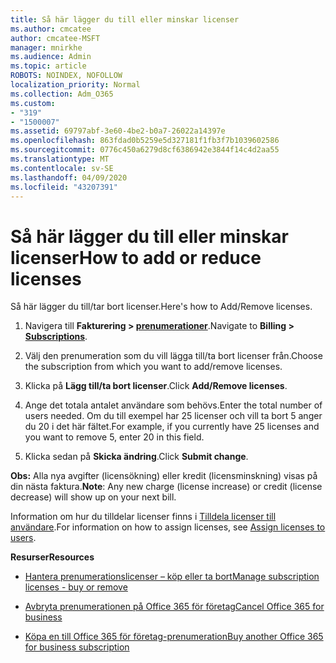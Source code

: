 ```yaml
---
title: Så här lägger du till eller minskar licenser
ms.author: cmcatee
author: cmcatee-MSFT
manager: mnirkhe
ms.audience: Admin
ms.topic: article
ROBOTS: NOINDEX, NOFOLLOW
localization_priority: Normal
ms.collection: Adm_O365
ms.custom:
- "319"
- "1500007"
ms.assetid: 69797abf-3e60-4be2-b0a7-26022a14397e
ms.openlocfilehash: 863fdad0b5259e5d327181f1fb3f7b1039602586
ms.sourcegitcommit: 0776c450a6279d8cf6386942e3844f14c4d2aa55
ms.translationtype: MT
ms.contentlocale: sv-SE
ms.lasthandoff: 04/09/2020
ms.locfileid: "43207391"
---
```

# <a name="how-to-add-or-reduce-licenses"></a><span data-ttu-id="8b79f-102">Så här lägger du till eller minskar licenser</span><span class="sxs-lookup"><span data-stu-id="8b79f-102">How to add or reduce licenses</span></span>

<span data-ttu-id="8b79f-103">Så här lägger du till/tar bort licenser.</span><span class="sxs-lookup"><span data-stu-id="8b79f-103">Here's how to Add/Remove licenses.</span></span>
  
1. <span data-ttu-id="8b79f-104">Navigera till **Fakturering > [prenumerationer](https://portal.office.com/adminportal/home#/subscriptions)**.</span><span class="sxs-lookup"><span data-stu-id="8b79f-104">Navigate to **Billing > [Subscriptions](https://portal.office.com/adminportal/home#/subscriptions)**.</span></span>

2. <span data-ttu-id="8b79f-105">Välj den prenumeration som du vill lägga till/ta bort licenser från.</span><span class="sxs-lookup"><span data-stu-id="8b79f-105">Choose the subscription from which you want to add/remove licenses.</span></span>

3. <span data-ttu-id="8b79f-106">Klicka på **Lägg till/ta bort licenser**.</span><span class="sxs-lookup"><span data-stu-id="8b79f-106">Click **Add/Remove licenses**.</span></span>

4. <span data-ttu-id="8b79f-107">Ange det totala antalet användare som behövs.</span><span class="sxs-lookup"><span data-stu-id="8b79f-107">Enter the total number of users needed.</span></span> <span data-ttu-id="8b79f-108">Om du till exempel har 25 licenser och vill ta bort 5 anger du 20 i det här fältet.</span><span class="sxs-lookup"><span data-stu-id="8b79f-108">For example, if you currently have 25 licenses and you want to remove 5, enter 20 in this field.</span></span>

5. <span data-ttu-id="8b79f-109">Klicka sedan på **Skicka ändring**.</span><span class="sxs-lookup"><span data-stu-id="8b79f-109">Click **Submit change**.</span></span>

<span data-ttu-id="8b79f-110">**Obs:** Alla nya avgifter (licensökning) eller kredit (licensminskning) visas på din nästa faktura.</span><span class="sxs-lookup"><span data-stu-id="8b79f-110">**Note**: Any new charge (license increase) or credit (license decrease) will show up on your next bill.</span></span>

<span data-ttu-id="8b79f-111">Information om hur du tilldelar licenser finns i [Tilldela licenser till användare](https://docs.microsoft.com/microsoft-365/admin/manage/assign-licenses-to-users).</span><span class="sxs-lookup"><span data-stu-id="8b79f-111">For information on how to assign licenses, see [Assign licenses to users](https://docs.microsoft.com/microsoft-365/admin/manage/assign-licenses-to-users).</span></span>

 <span data-ttu-id="8b79f-112">**Resurser**</span><span class="sxs-lookup"><span data-stu-id="8b79f-112">**Resources**</span></span>
  
- [<span data-ttu-id="8b79f-113">Hantera prenumerationslicenser – köp eller ta bort</span><span class="sxs-lookup"><span data-stu-id="8b79f-113">Manage subscription licenses - buy or remove</span></span>](https://docs.microsoft.com/en-us/microsoft-365/commerce/licenses/buy-licenses)

- [<span data-ttu-id="8b79f-114">Avbryta prenumerationen på Office 365 för företag</span><span class="sxs-lookup"><span data-stu-id="8b79f-114">Cancel Office 365 for business</span></span>](https://support.office.com/article/Cancel-Office-365-for-business-b1bc0bef-4608-4601-813a-cdd9f746709a)

- [<span data-ttu-id="8b79f-115">Köpa en till Office 365 för företag-prenumeration</span><span class="sxs-lookup"><span data-stu-id="8b79f-115">Buy another Office 365 for business subscription</span></span>](https://support.office.com/article/Buy-another-Office-365-for-business-subscription-fab3b86c-3359-4042-8692-5d4dc7550b7c)
